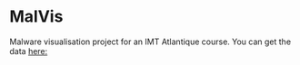 # MalVis
Malware visualisation project for an IMT Atlantique course.
You can get the data [here:](https://drive.google.com/drive/folders/171Vo5jWGw8ghun_d63pg6XH21ZUdCK4N?usp=share_link)
